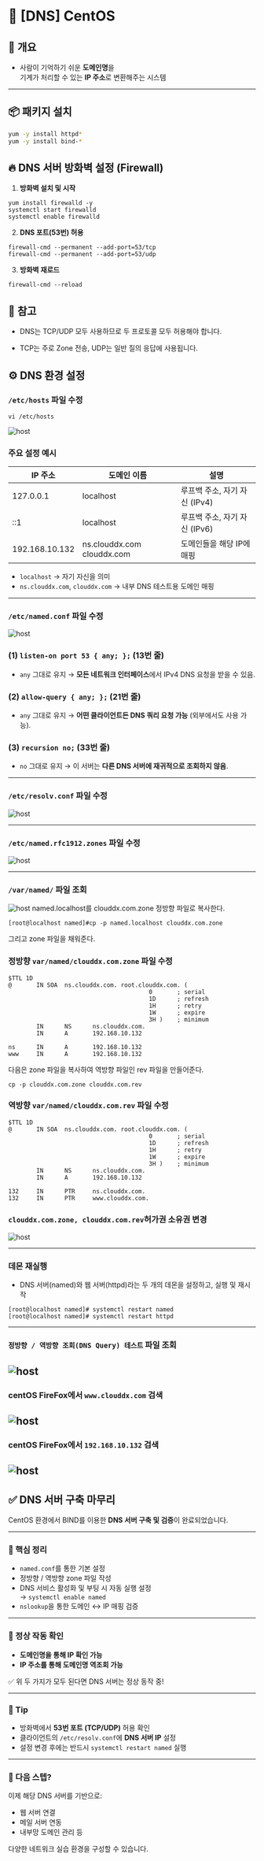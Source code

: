# 📘 [DNS] CentOS

## 📝 개요
- 사람이 기억하기 쉬운 **도메인명**을  
  기계가 처리할 수 있는 **IP 주소**로 변환해주는 시스템

---

## 📦 패키지 설치

```bash
yum -y install httpd*
yum -y install bind-*
```

## 🔥 DNS 서버 방화벽 설정 (Firewall)
1. **방화벽 설치 및 시작**
```
yum install firewalld -y
systemctl start firewalld
systemctl enable firewalld
```
2. **DNS 포트(53번) 허용**
```
firewall-cmd --permanent --add-port=53/tcp
firewall-cmd --permanent --add-port=53/udp
```
3. **방화벽 재로드**
```
firewall-cmd --reload
```
## 📝 참고
- DNS는 TCP/UDP 모두 사용하므로 두 프로토콜 모두 허용해야 합니다.

- TCP는 주로 Zone 전송, UDP는 일반 질의 응답에 사용됩니다.



## ⚙️ DNS 환경 설정

### `/etc/hosts` 파일 수정

```
vi /etc/hosts
```

![host](./img/DNSimg/1.png)

### 주요 설정 예시

| IP 주소            | 도메인 이름                  | 설명                               |
|--------------------|------------------------------|------------------------------------|
| 127.0.0.1          | localhost                    | 루프백 주소, 자기 자신 (IPv4)      |
| ::1                | localhost                    | 루프백 주소, 자기 자신 (IPv6)      |
| 192.168.10.132     | ns.clouddx.com clouddx.com   | 도메인들을 해당 IP에 매핑          |

- `localhost` → 자기 자신을 의미  
- `ns.clouddx.com`, `clouddx.com` → 내부 DNS 테스트용 도메인 매핑

---
### `/etc/named.conf` 파일 수정
![host](./img/DNSimg/2.png)

### **(1) `listen-on port 53 { any; };` (13번 줄)**

- `any` 그대로 유지 → **모든 네트워크 인터페이스**에서 IPv4 DNS 요청을 받을 수 있음.

### **(2) `allow-query { any; };` (21번 줄)**

- `any` 그대로 유지 → **어떤 클라이언트든 DNS 쿼리 요청 가능** (외부에서도 사용 가능).

### **(3) `recursion no;` (33번 줄)**

- `no` 그대로 유지 → 이 서버는 **다른 DNS 서버에 재귀적으로 조회하지 않음**.
---
### `/etc/resolv.conf` 파일 수정
![host](./img/DNSimg/3.png)

---
### `/etc/named.rfc1912.zones` 파일 수정
![host](./img/DNSimg/4.png)

---
### `/var/named/` 파일 조회
![host](./img/DNSimg/5.png)
named.localhost를 clouddx.com.zone 정방향 파일로 복사한다.
```
[root@localhost named]#cp -p named.localhost clouddx.com.zone
```
그리고 zone 파일을 채워준다.
### 정방향 `var/named/clouddx.com.zone` 파일 수정 

```
$TTL 1D
@       IN SOA  ns.clouddx.com. root.clouddx.com. (
                                        0       ; serial
                                        1D      ; refresh
                                        1H      ; retry
                                        1W      ; expire
                                        3H )    ; minimum
        IN      NS      ns.clouddx.com.
        IN      A       192.168.10.132

ns      IN      A       192.168.10.132
www     IN      A       192.168.10.132
```
다음은 zone 파일을 복사하여 역방향 파일인 rev 파일을 만들어준다.

```
cp -p clouddx.com.zone clouddx.com.rev
```
### 역방향 `var/named/clouddx.com.rev` 파일 수정

```
$TTL 1D
@       IN SOA  ns.clouddx.com. root.clouddx.com. (
                                        0       ; serial
                                        1D      ; refresh
                                        1H      ; retry
                                        1W      ; expire
                                        3H )    ; minimum
        IN      NS      ns.clouddx.com.
        IN      A       192.168.10.132

132     IN      PTR     ns.clouddx.com.
132     IN      PTR     www.clouddx.com.
```
### `clouddx.com.zone, clouddx.com.rev`허가권 소유권 변경
![host](./img/DNSimg/6.png)

---
### 데몬 재실행
- DNS 서버(named)와 웹 서버(httpd)라는 두 개의 데몬을 설정하고, 실행 및 재시작
```
[root@localhost named]# systemctl restart named
[root@localhost named]# systemctl restart httpd
```
---
### `정방향 / 역방향 조회(DNS Query) 테스트` 파일 조회
![host](./img/DNSimg/7.png)
---

### centOS FireFox에서 `www.clouddx.com` 검색
![host](./img/DNSimg/8.png)
---

### centOS FireFox에서 `192.168.10.132` 검색
![host](./img/DNSimg/9.png)
---

## ✅ DNS 서버 구축 마무리

CentOS 환경에서 BIND를 이용한 **DNS 서버 구축 및 검증**이 완료되었습니다.

---

### 🔹 핵심 정리
- `named.conf`를 통한 기본 설정
- 정방향 / 역방향 zone 파일 작성
- DNS 서비스 활성화 및 부팅 시 자동 실행 설정  
  → `systemctl enable named`
- `nslookup`을 통한 도메인 ↔ IP 매핑 검증

---

### 🔹 정상 작동 확인
- **도메인명을 통해 IP 확인 가능**
- **IP 주소를 통해 도메인명 역조회 가능**

✅ 위 두 가지가 모두 된다면 DNS 서버는 정상 동작 중!

---

### 📌 Tip
- 방화벽에서 **53번 포트 (TCP/UDP)** 허용 확인
- 클라이언트의 `/etc/resolv.conf`에 **DNS 서버 IP** 설정
- 설정 변경 후에는 반드시 `systemctl restart named` 실행

---

### 💬 다음 스텝?
이제 해당 DNS 서버를 기반으로:

- 웹 서버 연결
- 메일 서버 연동
- 내부망 도메인 관리 등

다양한 네트워크 실습 환경을 구성할 수 있습니다.

